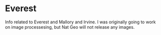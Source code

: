 # Everest
Info related to Everest and Mallory and Irvine.  I was originally going to work on image processesing, but Nat Geo will not release any images. 


